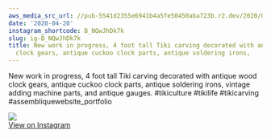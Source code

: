 ```yaml
---
aws_media_src_url: //pub-5541d2355e6941b4a5fe50450aba723b.r2.dev/2020/04/2020-04-20_15-10-35_UTC.jpg
date: '2020-04-20'
instagram_shortcode: B_NQwJhDk7k
slug: ig-B_NQwJhDk7k
title: New work in progress, 4 foot tall Tiki carving decorated with antique wood
  clock gears, antique cuckoo clock parts, antique soldering irons,
---
```


New work in progress, 4 foot tall Tiki carving decorated with antique wood clock gears, antique cuckoo clock parts, antique soldering irons, vintage adding machine parts, and antique gauges. #tikiculture #tikilife #tikicarving #assembliquewebsite\_portfolio 

![](//pub-5541d2355e6941b4a5fe50450aba723b.r2.dev/2020/04/2020-04-20_15-10-35_UTC.jpg)   
[View on Instagram](https://www.instagram.com/p/B_NQwJhDk7k/)